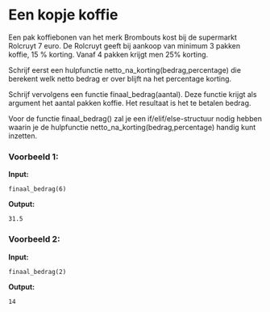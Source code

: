 #  Een kopje koffie

Een pak koffiebonen van het merk Brombouts kost bij de supermarkt Rolcruyt 7 euro. De Rolcruyt geeft bij aankoop van minimum 3 pakken koffie, 15 % korting. Vanaf 4 pakken krijgt men 25% korting.

Schrijf eerst een hulpfunctie netto_na_korting(bedrag,percentage) die berekent welk netto bedrag er over blijft na het percentage korting.

Schrijf vervolgens een functie finaal_bedrag(aantal). Deze functie krijgt als argument het aantal pakken koffie. Het resultaat is het te betalen bedrag. 

Voor de functie finaal_bedrag() zal je een if/elif/else-structuur nodig hebben waarin je de hulpfunctie netto_na_korting(bedrag,percentage) handig kunt inzetten.




### Voorbeeld 1:

**Input:**
	
	finaal_bedrag(6)

**Output:**
	
	31.5



### Voorbeeld 2:

**Input:**
	
	finaal_bedrag(2)

**Output:**
	
	14
